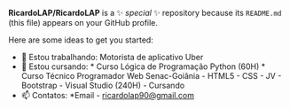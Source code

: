 **RicardoLAP/RicardoLAP**  is a ✨ _special_ ✨ repository because its `README.md` (this file) appears on your GitHub profile.

Here are some ideas to get you started:

- 🔭 Estou trabalhando:
          Motorista de aplicativo Uber
- 🌱 Estou cursando:
         * Curso Lógica de Programação Python (60H)
         * Curso Técnico Programador Web Senac-Goiânia - HTML5 - CSS - JV - Bootstrap - Visual Studio (240H) - Cursando
- 📫 Contatos: 
          *Email - ricardolap90@gmail.com


